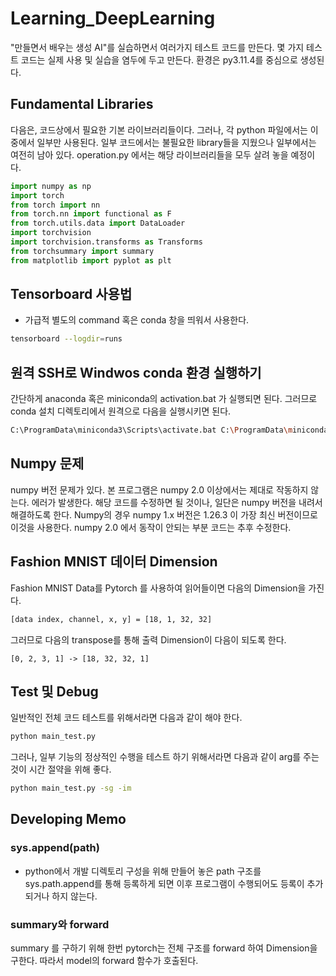 # Learning_DeepLearning
"만들면서 배우는 생성 AI"를 실습하면서 여러가지 테스트 코드를 만든다. 몇 가지 테스트 코드는 실제 사용 및 실습을 염두에 두고 만든다.
환경은 py3.11.4를 중심으로 생성된다. 

## Fundamental Libraries 
다음은, 코드상에서 필요한 기본 라이브러리들이다.
그러나, 각 python 파일에서는 이 중에서 일부만 사용된다.
일부 코드에서는 불필요한 library들을 지웠으나 일부에서는 여전히 남아 있다.
operation.py 에서는 해당 라이브러리들을 모두 살려 놓을 예정이다.
~~~python
import numpy as np
import torch
from torch import nn
from torch.nn import functional as F
from torch.utils.data import DataLoader
import torchvision
import torchvision.transforms as Transforms
from torchsummary import summary
from matplotlib import pyplot as plt
~~~

## Tensorboard 사용법
- 가급적 별도의 command 혹은 conda 창을 띄워서 사용한다.
~~~bash
tensorboard --logdir=runs
~~~

## 원격 SSH로 Windwos conda 환경 실행하기
간단하게 anaconda 혹은 miniconda의 activation.bat 가 실행되면 된다.
그러므로 conda 설치 디렉토리에서 원격으로 다음을 실행시키면 된다.
~~~bash
C:\ProgramData\miniconda3\Scripts\activate.bat C:\ProgramData\miniconda3
~~~

## Numpy 문제
numpy 버전 문제가 있다. 본 프로그램은 numpy 2.0 이상에서는 제대로 작동하지 않는다. 에러가 발생한다.
해당 코드를 수정하면 될 것이나, 일단은 numpy 버전을 내려서 해결하도록 한다.
Numpy의 경우 numpy 1.x 버전은 1.26.3 이 가장 최신 버전이므로 이것을 사용한다.
numpy 2.0 에서 동작이 안되는 부분 코드는 추후 수정한다.

## Fashion MNIST 데이터 Dimension
Fashion MNIST Data를 Pytorch 를 사용하여 읽어들이면 다음의 Dimension을 가진다.
~~~bash
[data index, channel, x, y] = [18, 1, 32, 32]
~~~
그러므로 다음의 transpose를 통해 출력 Dimension이 다음이 되도록 한다.
~~~
[0, 2, 3, 1] -> [18, 32, 32, 1]
~~~

## Test 및 Debug
일반적인 전체 코드 테스트를 위해서라면 다음과 같이 해야 한다.
~~~bash
python main_test.py 
~~~
그러나, 일부 기능의 정상적인 수행을 테스트 하기 위해서라면 다음과 같이 arg를 주는 것이 시간 절약을 위해 좋다. 
~~~bash
python main_test.py -sg -im
~~~



## Developing Memo
### sys.append(path)
- python에서 개발 디렉토리 구성을 위해 만들어 놓은 path 구조를 sys.path.append를 통해 등록하게 되면 이후 프로그램이 수행되어도 등록이 추가되거나 하지 않는다.

### summary와 forward
summary 를 구하기 위해 한번 pytorch는 전체 구조를 forward 하여 Dimension을 구한다.
따라서 model의 forward 함수가 호출된다.
